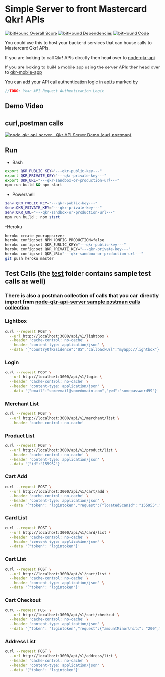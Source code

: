 # Simple Server to front Mastercard Qkr! APIs #

[![bitHound Overall Score](https://www.bithound.io/github/perusworld/node-qkr-api-server/badges/score.svg)](https://www.bithound.io/github/perusworld/node-qkr-api-server)
[![bitHound Dependencies](https://www.bithound.io/github/perusworld/node-qkr-api-server/badges/dependencies.svg)](https://www.bithound.io/github/perusworld/node-qkr-api-server/master/dependencies/npm)
[![bitHound Code](https://www.bithound.io/github/perusworld/node-qkr-api-server/badges/code.svg)](https://www.bithound.io/github/perusworld/node-qkr-api-server)


You could use this to host your backend services that can house calls to Mastercard Qkr! APIs.

If you are looking to call Qkr! APIs directly then head over to [node-qkr-api](https://github.com/perusworld/node-qkr-api)

If you are looking to build a mobile app using the server APIs then head over to [qkr-mobile-app](https://github.com/perusworld/qkr-mobile-app)

You can add your API call authentication logic in [api.ts](./src/api.ts) marked by
```javascript
//TODO: Your API Request Authentication Logic
```

## Demo Video ##

curl,postman calls 
---
[![node-qkr-api-server - Qkr API Server Demo (curl, postman)](https://img.youtube.com/vi/Bot4S__zANc/1.jpg)](https://youtu.be/Bot4S__zANc)

## Run ##
- Bash
```bash
export QKR_PUBLIC_KEY="---qkr-public-key---"
export QKR_PRIVATE_KEY="---qkr-private-key---"
export QKR_URL="---qkr-sandbox-or-production-url---"
npm run build && npm start
```
 - Powershell
```powershell
$env:QKR_PUBLIC_KEY="---qkr-public-key---"
$env:QKR_PRIVATE_KEY="---qkr-private-key---"
$env:QKR_URL="---qkr-sandbox-or-production-url---"
npm run build ; npm start
```
-Heroku
```bash
heroku create yourappserver
heroku config:set NPM_CONFIG_PRODUCTION=false
heroku config:set QKR_PUBLIC_KEY="---qkr-public-key---"
heroku config:set QKR_PRIVATE_KEY="---qkr-private-key---"
heroku config:set QKR_URL="---qkr-sandbox-or-production-url---"
git push heroku master
```

## Test Calls (the [test](./test) folder contains sample test calls as well) ##
### There is also a postman collection of calls that you can directly import from [node-qkr-api-server sample postman calls collection](./node-qkr-api-server.postman_collection.json) ###
### Lightbox ###
```bash
curl --request POST \
  --url http://localhost:3000/api/v1/lightbox \
  --header 'cache-control: no-cache' \
  --header 'content-type: application/json' \
  --data '{"countryOfResidence":"US","callbackUrl":"myapp://lightbox"}'
```
### Login ###
```bash
curl --request POST \
  --url http://localhost:3000/api/v1/login \
  --header 'cache-control: no-cache' \
  --header 'content-type: application/json' \
  --data '{"email":"someemail@somedomain.com","pwd":"somepassword99"}'
```
### Merchant List ###
```bash
curl --request POST \
  --url http://localhost:3000/api/v1/merchant/list \
  --header 'cache-control: no-cache' 
```
### Product List ###
```bash
curl --request POST \
  --url http://localhost:3000/api/v1/product/list \
  --header 'cache-control: no-cache' \
  --header 'content-type: application/json' \
  --data '{"id":"155952"}'
```
### Cart Add ###
```bash
curl --request POST \
  --url http://localhost:3000/api/v1/cart/add \
  --header 'cache-control: no-cache' \
  --header 'content-type: application/json' \
  --data '{"token": "logintoken","request":{"locatedScanId": "155955","outletId": "155942","purchaseNote": "Some note","quantity": 1,"variantId": "155954"}}'
```
### Card List ###
```bash
curl --request POST \
  --url http://localhost:3000/api/v1/card/list \
  --header 'cache-control: no-cache' \
  --header 'content-type: application/json' \
  --data '{"token": "logintoken"}'
```
### Cart List ###
```bash
curl --request POST \
  --url http://localhost:3000/api/v1/cart/list \
  --header 'cache-control: no-cache' \
  --header 'content-type: application/json' \
  --data '{"token": "logintoken"}'
```
### Cart Checkout ###
```bash
curl --request POST \
  --url http://localhost:3000/api/v1/cart/checkout \
  --header 'cache-control: no-cache' \
  --header 'content-type: application/json' \
  --data '{"token": "logintoken","request":{"amountMinorUnits": "200","cardId": "1","cartId": "1","tipAmount": 0}}'
```
### Address List ###
```bash
curl --request POST \
  --url http://localhost:3000/api/v1/address/list \
  --header 'cache-control: no-cache' \
  --header 'content-type: application/json' \
  --data '{"token": "logintoken"}'
```
